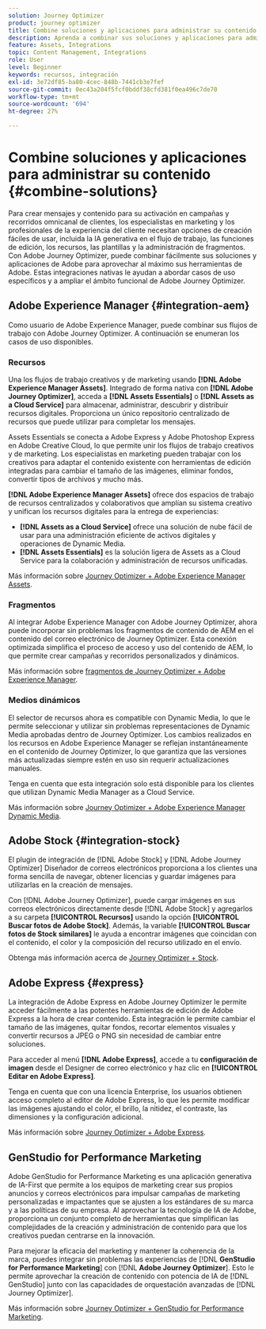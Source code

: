 ```yaml
---
solution: Journey Optimizer
product: journey optimizer
title: Combine soluciones y aplicaciones para administrar su contenido
description: Aprenda a combinar sus soluciones y aplicaciones para administrar su contenido
feature: Assets, Integrations
topic: Content Management, Integrations
role: User
level: Beginner
keywords: recursos, integración
exl-id: 3e72df85-ba80-4cec-848b-7441cb3e7fef
source-git-commit: 0ec43a204f5fcf0bddf38cfd381f0ea496c7de70
workflow-type: tm+mt
source-wordcount: '694'
ht-degree: 27%

---
```


# Combine soluciones y aplicaciones para administrar su contenido {#combine-solutions}

Para crear mensajes y contenido para su activación en campañas y recorridos omnicanal de clientes, los especialistas en marketing y los profesionales de la experiencia del cliente necesitan opciones de creación fáciles de usar, incluida la IA generativa en el flujo de trabajo, las funciones de edición, los recursos, las plantillas y la administración de fragmentos.  Con Adobe Journey Optimizer, puede combinar fácilmente sus soluciones y aplicaciones de Adobe para aprovechar al máximo sus herramientas de Adobe. Estas integraciones nativas le ayudan a abordar casos de uso específicos y a ampliar el ámbito funcional de Adobe Journey Optimizer.

## Adobe Experience Manager {#integration-aem}

Como usuario de Adobe Experience Manager, puede combinar sus flujos de trabajo con Adobe Journey Optimizer. A continuación se enumeran los casos de uso disponibles.

### Recursos

Una los flujos de trabajo creativos y de marketing usando **[!DNL Adobe Experience Manager Assets]**. Integrado de forma nativa con **[!DNL Adobe Journey Optimizer]**, acceda a **[!DNL Assets Essentials]** o **[!DNL Assets as a Cloud Service]** para almacenar, administrar, descubrir y distribuir recursos digitales. Proporciona un único repositorio centralizado de recursos que puede utilizar para completar los mensajes.

Assets Essentials se conecta a Adobe Express y Adobe Photoshop Express en Adobe Creative Cloud, lo que permite unir los flujos de trabajo creativos y de marketing. Los especialistas en marketing pueden trabajar con los creativos para adaptar el contenido existente con herramientas de edición integradas para cambiar el tamaño de las imágenes, eliminar fondos, convertir tipos de archivos y mucho más.

**[!DNL Adobe Experience Manager Assets]** ofrece dos espacios de trabajo de recursos centralizados y colaborativos que amplían su sistema creativo y unifican los recursos digitales para la entrega de experiencias:

* **[!DNL Assets as a Cloud Service]** ofrece una solución de nube fácil de usar para una administración eficiente de activos digitales y operaciones de Dynamic Media.
* **[!DNL Assets Essentials]** es la solución ligera de Assets as a Cloud Service para la colaboración y administración de recursos unificadas.

Más información sobre [Journey Optimizer + Adobe Experience Manager Assets](../integrations/assets.md).

<!--
### Templates

With Adobe Journey Optimizer, you can create custom-tailored messages through Adobe Experience Manager sites. Start by designing your templates using Adobe Experience Manager's content sources, then send them to Adobe Journey Optimizer. Once shared, these templates can be accessed in Adobe Journey Optimizer's Email Designer, simplifying the process of crafting and sending messages to your desired audience.

Learn more about [Journey Optimizer + Adobe Experience Manager templates](../integrations/aem-templates.md).-->

### Fragmentos

Al integrar Adobe Experience Manager con Adobe Journey Optimizer, ahora puede incorporar sin problemas los fragmentos de contenido de AEM en el contenido del correo electrónico de Journey Optimizer. Esta conexión optimizada simplifica el proceso de acceso y uso del contenido de AEM, lo que permite crear campañas y recorridos personalizados y dinámicos.

Más información sobre [fragmentos de Journey Optimizer + Adobe Experience Manager](../integrations/aem-fragments.md).

### Medios dinámicos

El selector de recursos ahora es compatible con Dynamic Media, lo que le permite seleccionar y utilizar sin problemas representaciones de Dynamic Media aprobadas dentro de Journey Optimizer. Los cambios realizados en los recursos en Adobe Experience Manager se reflejan instantáneamente en el contenido de Journey Optimizer, lo que garantiza que las versiones más actualizadas siempre estén en uso sin requerir actualizaciones manuales.

Tenga en cuenta que esta integración solo está disponible para los clientes que utilizan Dynamic Media Manager as a Cloud Service.

Más información sobre [Journey Optimizer + Adobe Experience Manager Dynamic Media](../integrations/aem-dynamic.md).


## Adobe Stock {#integration-stock}

El plugin de integración de [!DNL Adobe Stock] y [!DNL Adobe Journey Optimizer] Diseñador de correos electrónicos proporciona a los clientes una forma sencilla de navegar, obtener licencias y guardar imágenes para utilizarlas en la creación de mensajes.

Con [!DNL Adobe Journey Optimizer], puede cargar imágenes en sus correos electrónicos directamente desde [!DNL Adobe Stock] y agregarlos a su carpeta **[!UICONTROL Recursos]** usando la opción **[!UICONTROL Buscar fotos de Adobe Stock]**. Además, la variable **[!UICONTROL Buscar fotos de Stock similares]** le ayuda a encontrar imágenes que coincidan con el contenido, el color y la composición del recurso utilizado en el envío.

Obtenga más información acerca de [Journey Optimizer + Stock](../integrations/stock.md).

## Adobe Express {#express}

La integración de Adobe Express en Adobe Journey Optimizer le permite acceder fácilmente a las potentes herramientas de edición de Adobe Express a la hora de crear contenido. Esta integración le permite cambiar el tamaño de las imágenes, quitar fondos, recortar elementos visuales y convertir recursos a JPEG o PNG sin necesidad de cambiar entre soluciones.

Para acceder al menú **[!DNL Adobe Express]**, accede a tu **configuración de imagen** desde el Designer de correo electrónico y haz clic en **[!UICONTROL Editar en Adobe Express]**.

Tenga en cuenta que con una licencia Enterprise, los usuarios obtienen acceso completo al editor de Adobe Express, lo que les permite modificar las imágenes ajustando el color, el brillo, la nitidez, el contraste, las dimensiones y la configuración adicional.

Más información sobre [Journey Optimizer + Adobe Express](../integrations/express.md).

## GenStudio for Performance Marketing

Adobe GenStudio for Performance Marketing es una aplicación generativa de IA-First que permite a los equipos de marketing crear sus propios anuncios y correos electrónicos para impulsar campañas de marketing personalizadas e impactantes que se ajusten a los estándares de su marca y a las políticas de su empresa. Al aprovechar la tecnología de IA de Adobe, proporciona un conjunto completo de herramientas que simplifican las complejidades de la creación y administración de contenido para que los creativos puedan centrarse en la innovación.

Para mejorar la eficacia del marketing y mantener la coherencia de la marca, puedes integrar sin problemas las experiencias de [!DNL **GenStudio for Performance Marketing**] con [!DNL **Adobe Journey Optimizer**]. Esto le permite aprovechar la creación de contenido con potencia de IA de [!DNL GenStudio] junto con las capacidades de orquestación avanzadas de [!DNL Journey Optimizer].

Más información sobre [Journey Optimizer + GenStudio for Performance Marketing](../integrations/genstudio.md).
